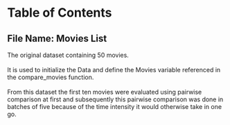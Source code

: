 # Table of Contents

## File Name: Movies List
The original dataset containing 50 movies. <br><br> It is used to initialize the Data and define the Movies variable referenced in the compare_movies function. <br><br> From this dataset the first ten movies were evaluated using pairwise comparison at first and subsequently this pairwise comparison was done in batches of five because of the time intensity it would otherwise take in one go.

